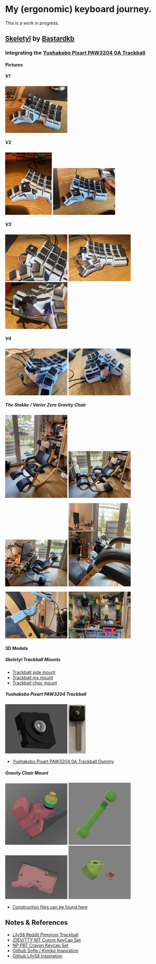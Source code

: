# My (ergonomic) keyboard journey. 

This is a work in progress.

## [Skeletyl](https://github.com/Bastardkb/Skeletyl) by [Bastardkb](https://github.com/Bastardkb/)

### Integrating the [Yushakobo Pixart PAW3204 0A Trackball](https://blog-eng.yushakobo.jp/entry/2020/04/01/151617)

#### Pictures

##### V1

<img width="200" alt="Picture" src="boards\bk-boards\skeletyl\pictures\2.jpg">


##### V2

<img width="150" alt="Picture" src="boards\bk-boards\skeletyl\pictures\4.jpg">  <img width="200" alt="Picture" src="boards\bk-boards\skeletyl\pictures\3.jpg">

##### V3

<img width="200" alt="Picture" src="boards\bk-boards\skeletyl\pictures\5.jpg">  <img width="200" alt="Picture" src="boards\bk-boards\skeletyl\pictures\6.jpg">  <img width="200" alt="Picture" src="boards\bk-boards\skeletyl\pictures\7.jpg">

##### V4

<img width="200" alt="Picture" src="boards\bk-boards\skeletyl\pictures\8.jpeg"> <img width="200" alt="Picture" src="boards\bk-boards\skeletyl\pictures\9.jpeg">

##### The Stokke / Varier Zero Gravity Chair  

<img width="200" alt="Picture" src="pictures\chair1.JPEG">  <img width="200" alt="Picture" src="pictures\chair2.JPEG">  

<img width="200" alt="Picture" src="pictures\chair3.JPEG">  <img width="200" alt="Picture" src="pictures\keyboard1.JPEG">

<img width="200" alt="Picture" src="pictures\mount_close.JPEG">  <img width="200" alt="Picture" src="pictures\printing_the_mount.JPEG">

#### 3D Models

##### Skeletyl Trackball Mounts

- [Trackball side mount](https://a360.co/3j9Dhkv)
- [Trackball mx mount](https://a360.co/3DRB3xU)
- [Trackball choc mount](https://a360.co/3BP4X5j)
##### Yushakobo Pixart PAW3204 Trackball

<img src="things\Yushakobo Pixart PAW3204 0A\Yushakobo Pixart PAW3204 0A Trackball.jpg" width="200">
<img src="things\Yushakobo Pixart PAW3204 0A\top.jpg" width="55">

- [Yushakobo Pixart PAW3204 0A Trackball Dummy](https://a360.co/3vrXreA)

##### Gravity Chair Mount

<img width="200" alt="Picture" src="things\Stokke Chair Mount\mount1.jpg">  
<img width="200" alt="Picture" src="things\Stokke Chair Mount\rod1.jpg">  
<img width="200" alt="Picture" src="things\Stokke Chair Mount\tbk mini bottom plate.jpg">  
<img width="200" alt="Picture" src="things\Stokke Chair Mount\tenting mount1.jpg">  

- [Construction files can be found here](https://github.com/jaddel/My-Keyboard-Journey/tree/main/things/Stokke%20Chair%20Mount)


## Notes & References

- [Lily58 Reddit Pimoroni Trackball](https://www.reddit.com/r/ErgoMechKeyboards/comments/orh0et/lily58_with_pimoroni_trackball_and_tilttent/)
- [/DEV/TTY MT Cutom KeyCap Set](https://drop.com/buy/drop-matt3o-devtty-custom-keycap-set/details#details)
- [NP PBT Crayon Keycap Set](https://keycapsss.com/keyboard-parts/keycaps/146/np-pbt-crayon-keycap-set-ansi)
- [Github Sofle / Kimiko Inspiration](https://github.com/foureight84/sofle-keyboard-pimoroni)
- [Github Lily58 Inspiration](https://github.com/dtwright/lily58-mods)
  
